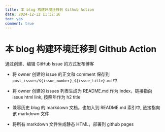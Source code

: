 ```yaml
---
title: 本 blog 构建环境迁移到 Github Action
date: 2024-12-12 11:32:16
toc: yes
comment: true
---
```


# 本 blog 构建环境迁移到 Github Action
通过创建、编辑 GitHub Issue 的方式发布博客

- 将 owner 创建的 issue 的正文和 comment 保存到 `post_issues/${issue_number}_${issue_title}.md` 中

- 将 owner 创建的 issues 列表生成为 README.md 作为 index，链接指向 issue html link, 按照年作为 h2 title

- 兼容历史 blog 的 markdown 文档，也加入到 README.md 索引中, 链接指向该 markdown 文件

- 将所有 markdown 文件生成静态 HTML，部署到 github pages
